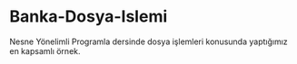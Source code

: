 # Banka-Dosya-Islemi
Nesne Yönelimli Programla dersinde dosya işlemleri konusunda yaptığımız en kapsamlı örnek.

